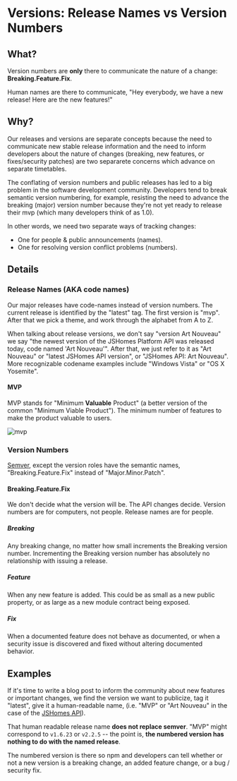 # Versions: Release Names vs Version Numbers

<!-- START doctoc generated TOC please keep comment here to allow auto update -->
<!-- DON'T EDIT THIS SECTION, INSTEAD RE-RUN doctoc TO UPDATE -->
<!-- END doctoc generated TOC please keep comment here to allow auto update -->

## What?

Version numbers are **only** there to communicate the nature of a change: **Breaking.Feature.Fix**.

Human names are there to communicate, "Hey everybody, we have a new release! Here are the new features!"

## Why?

Our releases and versions are separate concepts because the need to communicate new stable release information and the need to inform developers about the nature of changes (breaking, new features, or fixes/security patches) are two separarete concerns which advance on separate timetables.

The conflating of version numbers and public releases has led to a big problem in the software development community. Developers tend to break semantic version numbering, for example, resisting the need to advance the breaking (major) version number because they're not yet ready to release their mvp (which many developers think of as 1.0).

In other words, we need two separate ways of tracking changes:

* One for people & public announcements (names).
* One for resolving version conflict problems (numbers).

## Details

### Release Names (AKA code names)

Our major releases have code-names instead of version numbers. The current release is identified by the "latest" tag. The first version is "mvp". After that we pick a theme, and work through the alphabet from A to Z.

When talking about release versions, we don't say "version Art Nouveau" we say "the newest version of the JSHomes Platform API was released today, code named 'Art Nouveau'". After that, we just refer to it as "Art Nouveau" or "latest JSHomes API version", or "JSHomes API: Art Nouveau". More recognizable codename examples include "Windows Vista" or "OS X Yosemite".


#### MVP

MVP stands for "Minimum **Valuable** Product" (a better version of the common "Minimum Viable Product"). The minimum number of features to make the product valuable to users.

![mvp](https://cloud.githubusercontent.com/assets/364727/8585378/4222fd84-259e-11e5-804c-33ec952ca88d.png)


### Version Numbers

[Semver](http://semver.org), except the version roles have the semantic names, "Breaking.Feature.Fix" instead of "Major.Minor.Patch". 


#### Breaking.Feature.Fix

We don't decide what the version will be. The API changes decide. Version numbers are for computers, not people. Release names are for people.

##### Breaking

Any breaking change, no matter how small increments the Breaking version number. Incrementing the Breaking version number has absolutely no relationship with issuing a release.

##### Feature

When any new feature is added. This could be as small as a new public property, or as large as a new module contract being exposed.

##### Fix

When a documented feature does not behave as documented, or when a security issue is discovered and fixed without altering documented behavior.



## Examples

If it's time to write a blog post to inform the community about new features or important changes, we find the version we want to publicize, tag it "latest", give it a human-readable name, (i.e. "MVP" or "Art Nouveau" in the case of the [JSHomes API](https://github.com/jshomes/jshomes-platform-api/blob/master/docs/contributing/versions/index.md#release-names)).

That human readable release name **does not replace semver**. "MVP" might correspond to `v1.6.23` or `v2.2.5` -- the point is, **the numbered version has nothing to do with the named release**.

The numbered version is there so npm and developers can tell whether or not a new version is a breaking change, an added feature change, or a bug / security fix.


